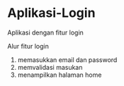 # Aplikasi-Login
Aplikasi dengan fitur login

Alur fitur login
1. memasukkan email dan password
2. memvalidasi masukan
3. menampilkan halaman home
